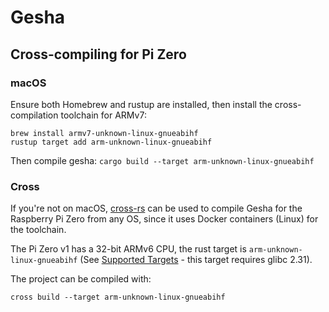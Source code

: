 # Gesha

## Cross-compiling for Pi Zero

### macOS

Ensure both Homebrew and rustup are installed, then install the cross-compilation toolchain for ARMv7:

```
brew install armv7-unknown-linux-gnueabihf
rustup target add arm-unknown-linux-gnueabihf
```

Then compile gesha: `cargo build --target arm-unknown-linux-gnueabihf`

### Cross

If you're not on macOS, [cross-rs](https://github.com/cross-rs/cross) can be used to compile Gesha for the Raspberry Pi Zero from any OS, since it uses Docker containers (Linux) for the toolchain.

The Pi Zero v1 has a 32-bit ARMv6 CPU, the rust target is `arm-unknown-linux-gnueabihf` (See [Supported Targets](https://github.com/cross-rs/cross#supported-targets) - this target requires glibc 2.31).

The project can be compiled with:

```
cross build --target arm-unknown-linux-gnueabihf
```
